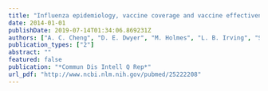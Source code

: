 ```yaml
---
title: "Influenza epidemiology, vaccine coverage and vaccine effectiveness in sentinel Australian hospitals in 2013: the Influenza Complications Alert Network"
date: 2014-01-01
publishDate: 2019-07-14T01:34:06.869231Z
authors: ["A. C. Cheng", "D. E. Dwyer", "M. Holmes", "L. B. Irving", "S. G. Brown", "G. W. Waterer", "T. M. Korman", "C. Hunter", "S. Hewagama", "N. D. Friedman", "P. A. Wark", "G. Simpson", "J. W. Upham", "S. D. Bowler", "S. N. Senenayake", "T. C. Kotsimbos", "P. M. Kelly"]
publication_types: ["2"]
abstract: ""
featured: false
publication: "*Commun Dis Intell Q Rep*"
url_pdf: "http://www.ncbi.nlm.nih.gov/pubmed/25222208"
---
```


